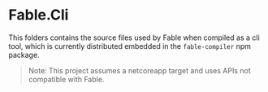 # Fable.Cli

This folders contains the source files used by Fable when compiled as a cli tool, which is currently distributed embedded in the `fable-compiler` npm package.

> Note: This project assumes a netcoreapp target and uses APIs not compatible with Fable.